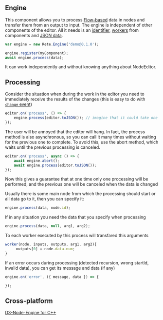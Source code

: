 Engine
-

This component allows you to process [Flow-based](https://en.wikipedia.org/wiki/Flow-based_programming) data in nodes and transfer them from an output to input. The engine is independent of other components of the editor. All it needs is an [identifier](Editor#identifier), [workers](Engine/#node-workers) from components and [JSON data](Editor#exportimport-data).

```js
var engine = new Rete.Engine('demo@0.1.0');

engine.register(myComponent);
await engine.process(data); 
```

It can work independently and without knowing anything about NodeEditor.

## Processing

Consider the situation when during the work in the editor you need to immediately receive the results of the changes (this is easy to do with [`change` event](Events))

```js
editor.on('process', () => {
    engine.process(editor.toJSON()); // imagine that it could take one second of time
});
```
The user will be annoyed that the editor will hang. In fact, the process method is also asynchronous, so you can call it many times without waiting for the previous one to complete. To avoid this, use the abort method, which waits until the previous processing is canceled.

```js
editor.on('process', async () => {
    await engine.abort();
    await engine.process(editor.toJSON());   
});
```
Now this gives a guarantee that at one time only one processing will be performed, and the previous one will be canceled when the data is changed


Usually there is some main node from which the processing should start or all data go to it, then you can specify it:

```js
engine.process(data, node.id); 
```

If in any situation you need the data that you specify when processing

```js
engine.process(data, null, arg1, arg2); 
```

To each worker executed by this process will transfared this arguments

```js
worker(node, inputs, outputs, arg1, arg2){
     outputs[0] = node.data.num;
}
```

If an error occurs during processing (detected recursion, wrong startId, invalid data), you can get its message and data (if any)
```js
engine.on('error', ({ message, data }) => {

});
```

## Cross-platform
[D3-Node-Engine for C++](https://github.com/retejs/cpp-engine)

